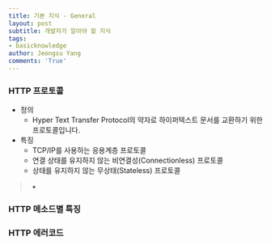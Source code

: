 ```yaml
---
title: 기본 지식 - General
layout: post
subtitle: 개발자가 알아야 할 지식
tags:
- basicknowledge
author: Jeongsu Yang
comments: 'True'
---
```


### HTTP 프로토콜

- 정의
  - Hyper Text Transfer Protocol의 약자로 하이퍼텍스트 문서를 교환하기 위한 프로토콜입니다.
- 특징
  - TCP/IP를 사용하는 응용계층 프로토콜
  - 연결 상태를 유지하지 않는 비연결성(Connectionless) 프로토콜
  - 상태를 유지하지 않는 무상태(Stateless) 프로토콜

> -

### HTTP 메소드별 특징

### HTTP 에러코드

